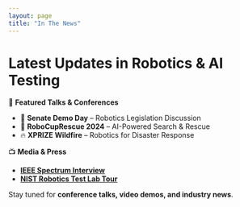 ```yaml
---
layout: page
title: "In The News"
---
```


# Latest Updates in Robotics & AI Testing  

📢 **Featured Talks & Conferences**  
- 🎤 **Senate Demo Day** – Robotics Legislation Discussion  
- 🚀 **RoboCupRescue 2024** – AI-Powered Search & Rescue  
- 🔥 **XPRIZE Wildfire** – Robotics for Disaster Response  

📺 **Media & Press**  
- **[IEEE Spectrum Interview](#)**
- **[NIST Robotics Test Lab Tour](#)**

Stay tuned for **conference talks, video demos, and industry news**.
